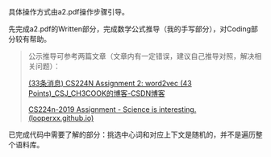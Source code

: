 具体操作方式由a2.pdf操作步骤引导。



先完成a2.pdf的Written部分，完成数学公式推导（我的手写部分），对Coding部分较有帮助。

> 公示推导可参考两篇文章（文章内有一定错误，建议自己推导对照，解决相关问题）：
>
> [(33条消息) CS224N Assignment 2: word2vec (43 Points)_CSJ_CH3COOK的博客-CSDN博客](https://blog.csdn.net/weixin_44618103/article/details/104479827)
>
> [CS224n-2019 Assignment - Science is interesting. (looperxx.github.io)](https://looperxx.github.io/CS224n-2019-Assignment/)



已完成代码中需要了解的部分：挑选中心词和对应上下文是随机的，并不是遍历整个语料库。



